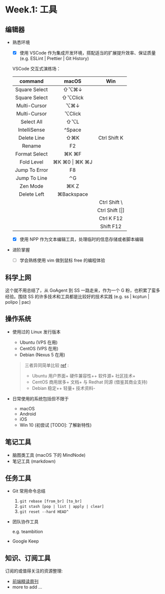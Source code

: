 # Week.1: 工具

## 编辑器

- 熟悉环境

  - [x] 使用 VSCode 作为集成开发环境，搭配适当的扩展提升效率、保证质量 (e.g. ESLint | Prettier | Git History)

  VSCode 交互式演练场：

  |    command    |     macOS      |       Win       |
  | :-----------: | :------------: | :-------------: |
  | Square Select |      ⇧⌥⌘↓      |                 |
  | Square Select |    ⇧⌥Click     |                 |
  | Multi-Cursor  |      ⌥⌘↓       |                 |
  | Multi-Cursor  |     ⌥Click     |                 |
  |  Select All   |      ⇧⌥L       |                 |
  | IntelliSense  |     ^Space     |                 |
  |  Delete Line  |      ⇧⌘K       |  Ctrl Shift K   |
  |    Rename     |       F2       |                 |
  | Format Select |     ⌘K ⌘F      |                 |
  |  Fold Level   | ⌘K ⌘0 \| ⌘K ⌘J |                 |
  | Jump To Error |       F8       |                 |
  | Jump To Line  |       ⌃G       |                 |
  |   Zen Mode    |      ⌘K Z      |                 |
  |  Delete Left  |   ⌘Backspace   |                 |
  |               |                |  Ctrl Shift \   |
  |               |                | Ctrl Shift [\|] |
  |               |                |   Ctrl K F12    |
  |               |                |    Shift F12    |

  - [x] 使用 NPP 作为文本编辑工具，处理临时的信息存储或者脚本编辑

- 进阶掌握
  - [ ] 学会熟练使用 vim 做到鼠标 free 的编程体验

## 科学上网

这个就不用总结了，从 GoAgent 到 SS 一路走来，作为一个 G 粉，也积累了蛮多经验。围绕 SS 的许多技术和工具都是比较好的技术实践 (e.g. ss | kcptun | polipo | pac)

## 操作系统

- 使用过的 Linux 发行版本

  - Ubuntu (VPS 在用)
  - CentOS (VPS 在用)
  - Debian (Nexus 5 在用)

  > 三者异同简单比较 [ref](https://blog.csdn.net/educast/article/details/38315433) :
  >
  > - Ubuntu 用户界面+ 硬件兼容性++ 软件源+ 社区技术+
  > - CentOS 商用居多+ 文档+ 与 Redhat 同源 (借鉴其商业支持)
  > - Debian 稳定++ 轻量+ 技术资料-

- 日常使用的系统包括但不限于
  - macOS
  - Android
  - iOS
  - Win 10 (初尝试 [TODO]: 了解新特性)

## 笔记工具

- 脑图类工具 (macOS 下的 MindNode)
- 笔记工具 (markdown)

## 任务工具

- Git 常用命令总结

  1.  `git rebase [from_br] [to_br]`
  1.  `git stash [pop | list | apply | clear]`
  1.  `git reset --hard HEAD^`

- 团队协作工具

  e.g. teambition

- Google Keep

## 知识、订阅工具

订阅的或值得关注的资源整理:

- [前端精读周刊](https://github.com/dt-fe/weekly)
- more to add ...

